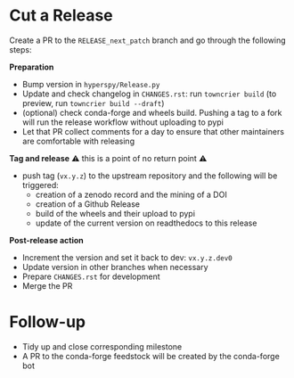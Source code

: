 
Cut a Release
=============

Create a PR to the `RELEASE_next_patch` branch and go through the following steps:

**Preparation**
- Bump version in `hyperspy/Release.py`
- Update and check changelog in `CHANGES.rst`: run `towncrier build` (to preview, run `towncrier build --draft`)
- (optional) check conda-forge and wheels build. Pushing a tag to a fork will run the release workflow without uploading to pypi
- Let that PR collect comments for a day to ensure that other maintainers are comfortable with releasing

**Tag and release**
:warning: this is a point of no return point :warning:
- push tag (`vx.y.z`) to the upstream repository and the following will be triggered:
  - creation of a zenodo record and the mining of a DOI
  - creation of a Github Release
  - build of the wheels and their upload to pypi
  - update of the current version on readthedocs to this release

**Post-release action**
- Increment the version and set it back to dev: `vx.y.z.dev0`
- Update version in other branches when necessary
- Prepare `CHANGES.rst` for development
- Merge the PR

Follow-up
=========

- Tidy up and close corresponding milestone
- A PR to the conda-forge feedstock will be created by the conda-forge bot

